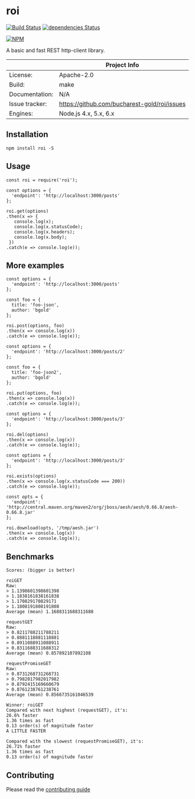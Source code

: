# roi

[![Build Status](https://travis-ci.org/bucharest-gold/roi.svg?branch=master)](https://travis-ci.org/bucharest-gold/roi)
[![dependencies Status](https://david-dm.org/bucharest-gold/roi/status.svg)](https://david-dm.org/bucharest-gold/roi)

[![NPM](https://nodei.co/npm/roi.png)](https://npmjs.org/package/roi)

A basic and fast REST http-client library.

|                 | Project Info  |
| --------------- | ------------- |
| License:        | Apache-2.0 |
| Build:          | make |
| Documentation:  | N/A |
| Issue tracker:  | https://github.com/bucharest-gold/roi/issues |
| Engines:        | Node.js 4.x, 5.x, 6.x |

## Installation

    npm install roi -S

## Usage

    const roi = require('roi');

    const options = {
      'endpoint': 'http://localhost:3000/posts'
    };

    roi.get(options)
    .then(x => {
       console.log(x);
       console.log(x.statusCode);
       console.log(x.headers);
       console.log(x.body);
     })
    .catch(e => console.log(e));

## More examples

    const options = {
      'endpoint': 'http://localhost:3000/posts'
    };

    const foo = {
      title: 'foo-json',
      author: 'bgold'
    };

    roi.post(options, foo)
    .then(x => console.log(x))
    .catch(e => console.log(e));

    const options = {
      'endpoint': 'http://localhost:3000/posts/2'
    };

    const foo = {
      title: 'foo-json2',
      author: 'bgold'
    };

    roi.put(options, foo)
    .then(x => console.log(x))
    .catch(e => console.log(e));

    const options = {
      'endpoint': 'http://localhost:3000/posts/3'
    };

    roi.del(options)
    .then(x => console.log(x))
    .catch(e => console.log(e));

    const options = {
      'endpoint': 'http://localhost:3000/posts/3'
    };

    roi.exists(options)
    .then(x => console.log(x.statusCode === 200))
    .catch(e => console.log(e));

    const opts = {
      'endpoint': 'http://central.maven.org/maven2/org/jboss/aesh/aesh/0.66.8/aesh-0.66.8.jar'
    };

    roi.download(opts, '/tmp/aesh.jar')
    .then(x => console.log(x))
    .catch(e => console.log(e));


## Benchmarks

    Scores: (bigger is better)

    roiGET
    Raw:
    > 1.1398601398601398
    > 1.1838161838161838
    > 1.170829170829171
    > 1.1808191808191808
    Average (mean) 1.1688311688311688

    requestGET
    Raw:
    > 0.8211788211788211
    > 0.8881118881118881
    > 0.8911088911088911
    > 0.8311688311688312
    Average (mean) 0.857892107892108

    requestPromiseGET
    Raw:
    > 0.8731268731268731
    > 0.7982017982017982
    > 0.8792415169660679
    > 0.8761238761238761
    Average (mean) 0.8566735161046539

    Winner: roiGET
    Compared with next highest (requestGET), it's:
    26.6% faster
    1.36 times as fast
    0.13 order(s) of magnitude faster
    A LITTLE FASTER

    Compared with the slowest (requestPromiseGET), it's:
    26.71% faster
    1.36 times as fast
    0.13 order(s) of magnitude faster

## Contributing

Please read the [contributing guide](./CONTRIBUTING.md)